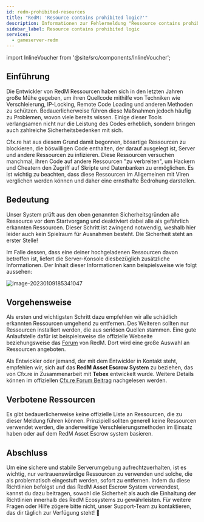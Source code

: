 ```yaml
---
id: redm-prohibited-resources
title: "RedM: 'Resource contains prohibited logic?'"
description: Informationen zur Fehlermeldung "Ressource contains prohibited logic" bei RedM-Server - ZAP-Hosting.com Dokumentation
sidebar_label: Resource contains prohibited logic
services:
  - gameserver-redm
---
```


import InlineVoucher from '@site/src/components/InlineVoucher';

## Einführung

Die Entwickler von RedM Ressourcen haben sich in den letzten Jahren große Mühe gegeben, um ihren Quellcode mithilfe von Techniken wie Verschleierung, IP-Locking, Remote Code Loading und anderen Methoden zu schützen. Bedauerlicherweise führen diese Maßnahmen jedoch häufig zu Problemen, wovon viele bereits wissen. Einige dieser Tools verlangsamen nicht nur die Leistung des Codes erheblich, sondern bringen auch zahlreiche Sicherheitsbedenken mit sich.

Cfx.re hat aus diesem Grund damit begonnen, bösartige Ressourcen zu blockieren, die böswilligen Code enthalten, der darauf ausgelegt ist, Server und andere Ressourcen zu infizieren. Diese Ressourcen versuchen manchmal, ihren Code auf andere Ressourcen "zu verbreiten", um Hackern und Cheatern den Zugriff auf Skripte und Datenbanken zu ermöglichen. Es ist wichtig zu beachten, dass diese Ressourcen im Allgemeinen mit Viren verglichen werden können und daher eine ernsthafte Bedrohung darstellen.

<InlineVoucher />

## Bedeutung

Unser System prüft aus den oben genannten Sicherheitsgründen alle Ressource vor dem Startvorgang und deaktiviert dabei alle als gefährlich erkannten Ressourcen. Dieser Schritt ist zwingend notwendig, weshalb hier leider auch kein Spielraum für Ausnahmen besteht. Die Sicherheit steht an erster Stelle! 

Im Falle dessen, dass eine deiner hochgeladenen Ressourcen davon betroffen ist, liefert die Server-Konsole diesbezüglich zusätzliche Informationen. Der Inhalt dieser Informationen kann beispielsweise wie folgt aussehen: 

![image-20230109185341047](https://screensaver01.zap-hosting.com/index.php/s/CfgAQyfzz9PQG4W/preview)



## Vorgehensweise

Als ersten und wichtigsten Schritt dazu empfehlen wir alle schädlich erkannten Ressourcen umgehend zu entfernen. Des Weiteren sollten nur Ressourcen installiert werden, die aus seriösen Quellen stammen. Eine gute Anlaufstelle dafür ist beispielsweise die offizielle Webseite beziehungsweise das [Forum](https://forum.cfx.re/c/development/releases/7) von RedM. Dort wird eine große Auswahl an Ressourcen angeboten. 

Als Entwickler oder jemand, der mit dem Entwickler in Kontakt steht, empfehlen wir, sich auf das **RedM Asset Escrow System** zu beziehen, das von Cfx.re in Zusammenarbeit mit **Tebex** entwickelt wurde. Weitere Details können im offiziellen [Cfx.re Forum Beitrag](https://forum.cfx.re/t/introducing-redm-asset-escrow/5303450) nachgelesen werden.




## Verbotene Ressourcen

Es gibt bedauerlicherweise keine offizielle Liste an Ressourcen, die zu dieser Meldung führen können. Prinzipiell sollten generell keine Ressourcen verwendet werden, die anderweitige Verschleierungsmethoden im Einsatz haben oder auf dem RedM Asset Escrow system basieren. 



## Abschluss

Um eine sichere und stabile Serverumgebung aufrechtzuerhalten, ist es wichtig, nur vertrauenswürdige Ressourcen zu verwenden und solche, die als problematisch eingestuft werden, sofort zu entfernen. Indem du diese Richtlinien befolgst und das RedM Asset Escrow System verwendest, kannst du dazu beitragen, sowohl die Sicherheit als auch die Einhaltung der Richtlinien innerhalb des RedM Ecosystems zu gewährleisten. Für weitere Fragen oder Hilfe zögere bitte nicht, unser Support-Team zu kontaktieren, das dir täglich zur Verfügung steht! 🙂

<InlineVoucher />
